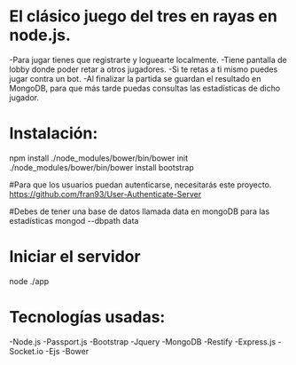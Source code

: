 # El clásico juego del tres en rayas en node.js. 

-Para jugar tienes que registrarte y loguearte localmente.
-Tiene pantalla de lobby donde poder retar a otros jugadores.
-Si te retas a ti mismo puedes jugar contra un bot.
-Al finalizar la partida se guardan el resultado en MongoDB, para que más tarde
puedas consultas las estadísticas de dicho jugador. 

# Instalación:
npm install 
./node_modules/bower/bin/bower init
./node_modules/bower/bin/bower install bootstrap

#Para que los usuarios puedan autenticarse, necesitarás este proyecto.
https://github.com/fran93/User-Authenticate-Server

#Debes de tener una base de datos llamada data en mongoDB para las estadísticas
mongod --dbpath data

# Iniciar el servidor
node ./app

# Tecnologías usadas:
-Node.js
-Passport.js
-Bootstrap
-Jquery
-MongoDB
-Restify
-Express.js
-Socket.io
-Ejs
-Bower



